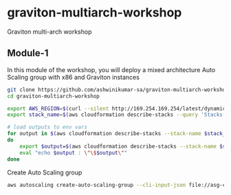 # graviton-multiarch-workshop
Graviton multi-arch workshop
## Module-1

In this module of the workshop, you will deploy a mixed architecture Auto Scaling group with x86 and Graviton instances
```bash
git clone https://github.com/ashwinikumar-sa/graviton-multiarch-workshop.git
cd graviton-multiarch-workshop 
```

```bash
export AWS_REGION=$(curl --silent http://169.254.169.254/latest/dynamic/instance-identity/document | jq -r .region)
export stack_name=$(aws cloudformation describe-stacks --query 'Stacks[3].StackName' --output text)

# load outputs to env vars
for output in $(aws cloudformation describe-stacks --stack-name $stack_name --query 'Stacks[].Outputs[].OutputKey' --output text)
do
    export $output=$(aws cloudformation describe-stacks --stack-name $stack_name --query 'Stacks[].Outputs[?OutputKey==`'$output'`].OutputValue' --output text)
    eval "echo $output : \"\$$output\""
done
```
  

Create Auto Scaling group
```bash
aws autoscaling create-auto-scaling-group --cli-input-json file://asg-config-multiarch.json
```
